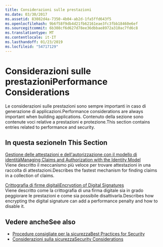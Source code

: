 ```yaml
---
title: Considerazioni sulle prestazioni
ms.date: 03/30/2017
ms.assetid: 83082d4a-7350-4b04-ab2d-1fa5ffd643f5
ms.openlocfilehash: 9b6f58f9db4d21fb62161eae3fc3fbb18460e6ef
ms.sourcegitcommit: 6b308cf6d627d78ee36dbbae8972a310ac7fd6c8
ms.translationtype: MT
ms.contentlocale: it-IT
ms.lasthandoff: 01/23/2019
ms.locfileid: "54717129"
---
```

# <a name="performance-considerations"></a><span data-ttu-id="f177d-102">Considerazioni sulle prestazioni</span><span class="sxs-lookup"><span data-stu-id="f177d-102">Performance Considerations</span></span>
<span data-ttu-id="f177d-103">Le considerazioni sulle prestazioni sono sempre importanti in caso di generazione di applicazioni.</span><span class="sxs-lookup"><span data-stu-id="f177d-103">Performance considerations are always important when building applications.</span></span> <span data-ttu-id="f177d-104">Contenuto della sezione sono contenute voci relative a prestazioni e protezione.</span><span class="sxs-lookup"><span data-stu-id="f177d-104">This section contains entries related to performance and security.</span></span>  
  
## <a name="in-this-section"></a><span data-ttu-id="f177d-105">In questa sezione</span><span class="sxs-lookup"><span data-stu-id="f177d-105">In This Section</span></span>  
 [<span data-ttu-id="f177d-106">Gestione delle attestazioni e dell'autorizzazione con il modello di identità</span><span class="sxs-lookup"><span data-stu-id="f177d-106">Managing Claims and Authorization with the Identity Model</span></span>](../../../../docs/framework/wcf/feature-details/managing-claims-and-authorization-with-the-identity-model.md)  
 <span data-ttu-id="f177d-107">Viene descritto il meccanismo più veloce per trovare attestazioni in una raccolta di attestazioni.</span><span class="sxs-lookup"><span data-stu-id="f177d-107">Describes the fastest mechanism for finding claims in a collection of claims.</span></span>  
  
 [<span data-ttu-id="f177d-108">Crittografia di firme digitali</span><span class="sxs-lookup"><span data-stu-id="f177d-108">Encryption of Digital Signatures</span></span>](../../../../docs/framework/wcf/feature-details/encryption-of-digital-signatures.md)  
 <span data-ttu-id="f177d-109">Viene descritto come la crittografia di una firma digitale sia in grado peggiorare le prestazioni e come sia possibile disattivarla.</span><span class="sxs-lookup"><span data-stu-id="f177d-109">Describes how encrypting the digital signature can add a performance penalty and how to disable it.</span></span>  
  
## <a name="see-also"></a><span data-ttu-id="f177d-110">Vedere anche</span><span class="sxs-lookup"><span data-stu-id="f177d-110">See also</span></span>
- [<span data-ttu-id="f177d-111">Procedure consigliate per la sicurezza</span><span class="sxs-lookup"><span data-stu-id="f177d-111">Best Practices for Security</span></span>](../../../../docs/framework/wcf/feature-details/best-practices-for-security-in-wcf.md)
- [<span data-ttu-id="f177d-112">Considerazioni sulla sicurezza</span><span class="sxs-lookup"><span data-stu-id="f177d-112">Security Considerations</span></span>](../../../../docs/framework/wcf/feature-details/security-considerations-in-wcf.md)
